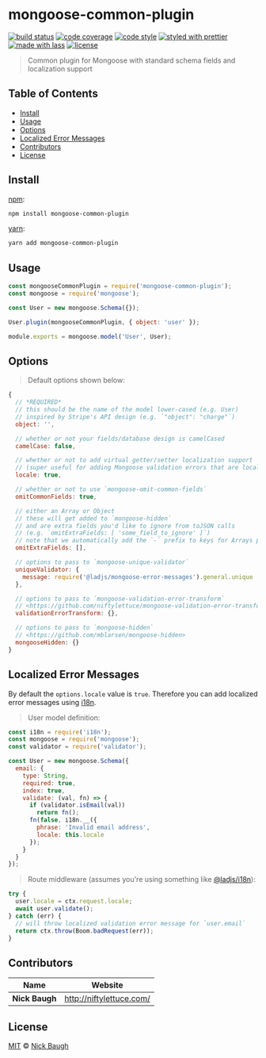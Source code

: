 # mongoose-common-plugin

[![build status](https://img.shields.io/travis/ladjs/mongoose-common-plugin.svg)](https://travis-ci.org/ladjs/mongoose-common-plugin)
[![code coverage](https://img.shields.io/codecov/c/github/ladjs/mongoose-common-plugin.svg)](https://codecov.io/gh/ladjs/mongoose-common-plugin)
[![code style](https://img.shields.io/badge/code_style-XO-5ed9c7.svg)](https://github.com/sindresorhus/xo)
[![styled with prettier](https://img.shields.io/badge/styled_with-prettier-ff69b4.svg)](https://github.com/prettier/prettier)
[![made with lass](https://img.shields.io/badge/made_with-lass-95CC28.svg)](https://lass.js.org)
[![license](https://img.shields.io/github/license/ladjs/mongoose-common-plugin.svg)](<>)

> Common plugin for Mongoose with standard schema fields and localization support


## Table of Contents

* [Install](#install)
* [Usage](#usage)
* [Options](#options)
* [Localized Error Messages](#localized-error-messages)
* [Contributors](#contributors)
* [License](#license)


## Install

[npm][]:

```sh
npm install mongoose-common-plugin
```

[yarn][]:

```sh
yarn add mongoose-common-plugin
```


## Usage

```js
const mongooseCommonPlugin = require('mongoose-common-plugin');
const mongoose = require('mongoose');

const User = new mongoose.Schema({});

User.plugin(mongooseCommonPlugin, { object: 'user' });

module.exports = mongoose.model('User', User);
```


## Options

> Default options shown below:

```js
{
  // *REQUIRED*
  // this should be the name of the model lower-cased (e.g. User)
  // inspired by Stripe's API design (e.g. `"object": "charge"`)
  object: '',

  // whether or not your fields/database design is camelCased
  camelCase: false,

  // whether or not to add virtual getter/setter localization support
  // (super useful for adding Mongoose validation errors that are localized)
  locale: true,

  // whether or not to use `mongoose-omit-common-fields`
  omitCommonFields: true,

  // either an Array or Object
  // these will get added to `mongoose-hidden`
  // and are extra fields you'd like to ignore from toJSON calls
  // (e.g. `omitExtraFields: [ 'some_field_to_ignore' ]`)
  // note that we automatically add the `-` prefix to keys for Arrays passed
  omitExtraFields: [],

  // options to pass to `mongoose-unique-validator`
  uniqueValidator: {
    message: require('@ladjs/mongoose-error-messages').general.unique
  },

  // options to pass to `mongoose-validation-error-transform`
  // <https://github.com/niftylettuce/mongoose-validation-error-transform>
  validationErrorTransform: {},

  // options to pass to `mongoose-hidden`
  // <https://github.com/mblarsen/mongoose-hidden>
  mongooseHidden: {}
}
```


## Localized Error Messages

By default the `options.locale` value is `true`. Therefore you can add localized error messages using [i18n][].

> User model definition:

```js
const i18n = require('i18n');
const mongoose = require('mongoose');
const validator = require('validator');

const User = new mongoose.Schema({
  email: {
    type: String,
    required: true,
    index: true,
    validate: (val, fn) => {
      if (validator.isEmail(val))
        return fn();
      fn(false, i18n.__({
        phrase: 'Invalid email address',
        locale: this.locale
      });
    }
  }
});
```

> Route middleware (assumes you're using something like [@ladjs/i18n][ladjs-i18n]):

```js
try {
  user.locale = ctx.request.locale;
  await user.validate();
} catch (err) {
  // will throw localized validation error message for `user.email`
  return ctx.throw(Boom.badRequest(err));
}
```


## Contributors

| Name           | Website                    |
| -------------- | -------------------------- |
| **Nick Baugh** | <http://niftylettuce.com/> |


## License

[MIT](LICENSE) © [Nick Baugh](http://niftylettuce.com/)


## 

[npm]: https://www.npmjs.com/

[yarn]: https://yarnpkg.com/

[i18n]: https://github.com/mashpie/i18n-node

[ladjs-i18n]: https://github.com/ladjs/i18n

